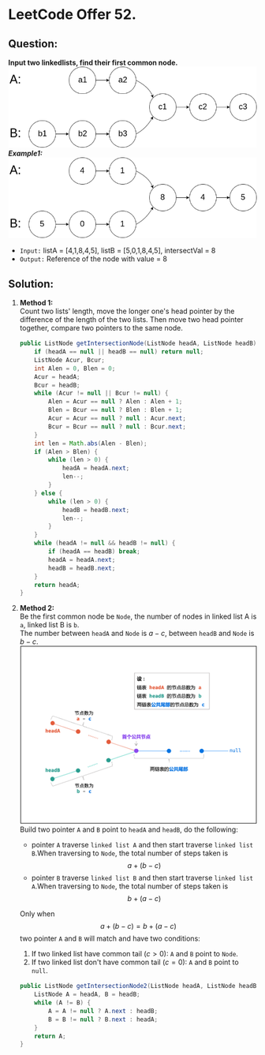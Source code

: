 # LeetCode Offer 52.
## Question:  
**Input two linkedlists, find their first common node.**  
![alt example](offer52.png)
***Example1:***  
![alt example1](offer52_example_1.png)
- `Input:` listA = [4,1,8,4,5], listB = [5,0,1,8,4,5], intersectVal = 8
- `Output:` Reference of the node with value = 8  
## Solution:
1. **Method 1:**  
    Count two lists' length, move the longer one's head pointer by the difference of the length of the two lists. Then move two head pointer together, compare two pointers to the same node.
    ```java
    public ListNode getIntersectionNode(ListNode headA, ListNode headB) {
        if (headA == null || headB == null) return null;
        ListNode Acur, Bcur;
        int Alen = 0, Blen = 0;
        Acur = headA;
        Bcur = headB;
        while (Acur != null || Bcur != null) {
            Alen = Acur == null ? Alen : Alen + 1;
            Blen = Bcur == null ? Blen : Blen + 1;
            Acur = Acur == null ? null : Acur.next;
            Bcur = Bcur == null ? null : Bcur.next;
        }
        int len = Math.abs(Alen - Blen);
        if (Alen > Blen) {
            while (len > 0) {
                headA = headA.next;
                len--;
            }
        } else {
            while (len > 0) {
                headB = headB.next;
                len--;
            }
        }
        while (headA != null && headB != null) {
            if (headA == headB) break;
            headA = headA.next;
            headB = headB.next;
        }
        return headA;
    }
    ```
2. **Method 2:**  
    Be the first common node be `Node`, the number of nodes in linked list A is `a`, linked list B is `b`.  
    The number between `headA` and `Node` is $a-c$, between `headB` and `Node` is $b-c$.
    ![alt method2](offer52_method2.png)  
    Build two pointer `A` and `B` point to `headA` and `headB`, do the following:  
    - pointer `A` traverse `linked list A` and then start traverse `linked list B`.When traversing to `Node`, the total number of steps taken is $$a+(b-c)$$
    - pointer `B` traverse `linked list B` and then start traverse `linked list A`.When traversing to `Node`, the total number of steps taken is $$b+(a-c)$$

    Only when $$a+(b-c)=b+(a-c)$$ two pointer `A` and `B` will match and have two conditions:  
    1. If two linked list have common tail $(c > 0)$: `A` and `B` point to `Node`.
    2. If two linked list don't have common tail $(c = 0)$: `A` and `B` point to `null`.  

    ```java
    public ListNode getIntersectionNode2(ListNode headA, ListNode headB) {
        ListNode A = headA, B = headB;
        while (A != B) {
            A = A != null ? A.next : headB;
            B = B != null ? B.next : headA;
        }
        return A;
    }
    ```
    